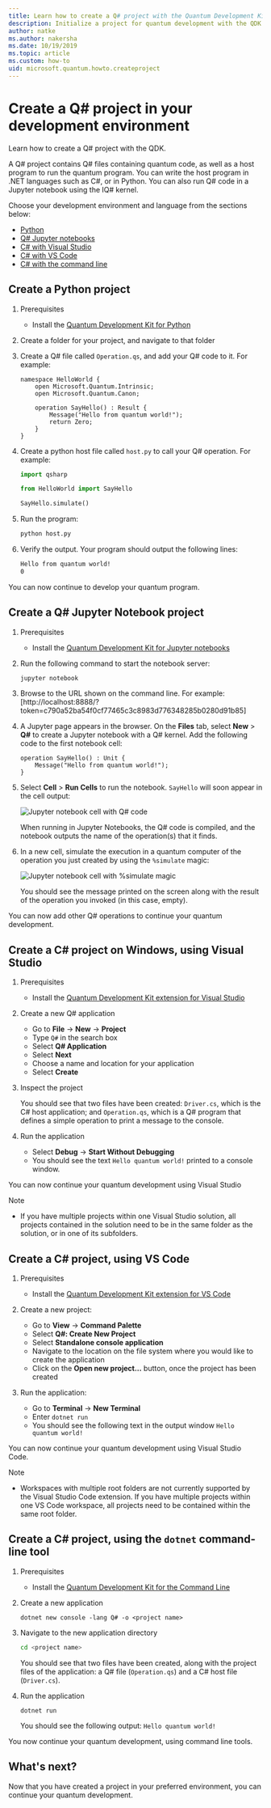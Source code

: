 ```yaml
---
title: Learn how to create a Q# project with the Quantum Development Kit (QDK)
description: Initialize a project for quantum development with the QDK and Q# in the development environment of you choice
author: natke
ms.author: nakersha
ms.date: 10/19/2019
ms.topic: article
ms.custom: how-to
uid: microsoft.quantum.howto.createproject
---
```


# Create a Q# project in your development environment

Learn how to create a Q# project with the QDK.

A Q# project contains Q# files containing quantum code, as well as a host program to run the quantum program. You can write the host program in .NET languages such as C#, or in Python. You can also run Q# code in a Jupyter notebook using the IQ# kernel.

Choose your development environment and language from the sections below:

* [Python](#create-a-python-project)
* [Q# Jupyter notebooks](#create-a-q-jupyter-notebook-project)
* [C# with Visual Studio](#create-a-c-project-on-windows-using-visual-studio)
* [C# with VS Code](#create-a-c-project-using-vs-code)
* [C# with the command line](#create-a-c-project-using-the-dotnet-command-line-tool)

## Create a Python project

1. Prerequisites

     * Install the [Quantum Development Kit for Python](xref:microsoft.quantum.install.python)

1. Create a folder for your project, and navigate to that folder

1. Create a Q# file called `Operation.qs`, and add your Q# code to it. For example:

    ```qsharp
    namespace HelloWorld {
        open Microsoft.Quantum.Intrinsic;
        open Microsoft.Quantum.Canon;

        operation SayHello() : Result {
            Message("Hello from quantum world!");
            return Zero;
        }
    }
    ```

1. Create a python host file called `host.py` to call your Q# operation. For example:

    ```python
    import qsharp

    from HelloWorld import SayHello

    SayHello.simulate()
    ```

1. Run the program:

    ```bash
    python host.py
    ```

1. Verify the output. Your program should output the following lines:

    ```bash
    Hello from quantum world!
    0
    ```

You can now continue to develop your quantum program.

## Create a Q# Jupyter Notebook project

1. Prerequisites

    * Install the [Quantum Development Kit for Jupyter notebooks](xref:microsoft.quantum.install.jupyter)

1. Run the following command to start the notebook server:

    ```bash
    jupyter notebook
    ```

1. Browse to the URL shown on the command line. For example: [http://localhost:8888/?token=c790a52ba54f0cf77465c3c8983d776348285b0280d91b85]

1. A Jupyter page appears in the browser. On the **Files** tab, select **New** > **Q#** to create a Jupyter notebook with a Q# kernel. Add the following code to the first notebook cell:

    ```qsharp
    operation SayHello() : Unit {
        Message("Hello from quantum world!");
    }
    ```

1. Select **Cell** > **Run Cells** to run the notebook. `SayHello` will soon appear in the cell output:

    ![Jupyter notebook cell with Q# code](~/media/install-guide-jupyter.png)

    When running in Jupyter Notebooks, the Q# code is compiled, and the notebook outputs the name of the operation(s) that it finds.

1. In a new cell, simulate the execution in a quantum computer of the operation you just created by using the `%simulate` magic:

    ![Jupyter notebook cell with %simulate magic](~/media/install-guide-jupyter-simulate.png)

    You should see the message printed on the screen along with the result of the operation you invoked (in this case, empty).

You can now add other Q# operations to continue your quantum development.

## Create a C# project on Windows, using Visual Studio

1. Prerequisites

    * Install the [Quantum Development Kit extension for Visual Studio](xref:microsoft.quantum.install.cs)

1. Create a new Q# application

    * Go to **File** -> **New** -> **Project**
    * Type `Q#` in the search box
    * Select **Q# Application**
    * Select **Next**
    * Choose a name and location for your application
    * Select **Create**

1. Inspect the project

    You should see that two files have been created: `Driver.cs`, which is the C# host application; and `Operation.qs`, which is a Q# program that defines a simple operation to print a message to the console.

1. Run the application

    * Select **Debug** -> **Start Without Debugging**
    * You should see the text `Hello quantum world!` printed to a console window.

You can now continue your quantum development using Visual Studio

> [!NOTE]
> * If you have multiple projects within one Visual Studio solution, all projects contained in the solution need to be in the same folder as the solution, or in one of its subfolders.  

## Create a C# project, using VS Code

1. Prerequisites

    * Install the [Quantum Development Kit extension for VS Code](xref:microsoft.quantum.install.cs)

1. Create a new project:

    * Go to **View** -> **Command Palette**
    * Select **Q#: Create New Project**
	* Select **Standalone console application**
    * Navigate to the location on the file system where you would like to create the application
    * Click on the **Open new project...** button, once the project has been created

1. Run the application:

    * Go to **Terminal** -> **New Terminal**
	* Enter `dotnet run`
    * You should see the following text in the output window `Hello quantum world!`

You can now continue your quantum development using Visual Studio Code.

> [!NOTE]
> * Workspaces with multiple root folders are not currently supported by the Visual Studio Code extension. If you have multiple projects within one VS Code workspace, all projects need to be contained within the same root folder.

## Create a C# project, using the `dotnet` command-line tool

1. Prerequisites

    * Install the [Quantum Development Kit for the Command Line](xref:microsoft.quantum.install.cs)

1. Create a new application

    ```dotnetcli
    dotnet new console -lang Q# -o <project name>
    ```

1. Navigate to the new application directory

    ```bash
    cd <project name>
    ```

    You should see that two files have been created, along with the project files of the application: a Q# file (`Operation.qs`) and a C# host file (`Driver.cs`).

1. Run the application

    ```dotnetcli
    dotnet run
    ```

    You should see the following output: `Hello quantum world!`

You now continue your quantum development, using command line tools.

## What's next?

Now that you have created a project in your preferred environment, you can continue your quantum development.
